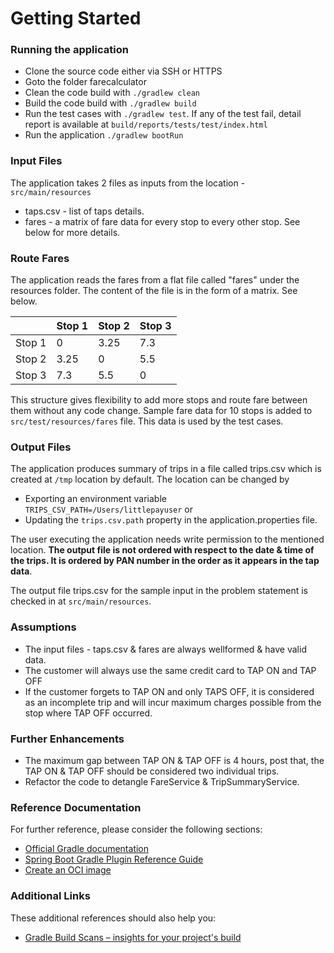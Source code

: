 # Getting Started

### Running the application
* Clone the source code either via SSH or HTTPS
* Goto the folder farecalculator
* Clean the code build with `./gradlew clean`
* Build the code build with `./gradlew build`
* Run the test cases with `./gradlew test`. If any of the test fail, detail report is available at `build/reports/tests/test/index.html`
* Run the application `./gradlew bootRun`

### Input Files
The application takes 2 files as inputs from the location - `src/main/resources`
* taps.csv - list of taps details. 
* fares - a matrix of fare data for every stop to every other stop. See below for more details.

### Route Fares
The application reads the fares from a flat file called "fares" under the resources folder. The content of the file is in the form of a matrix. See below.

|        | Stop 1 | Stop 2 | Stop 3 |
|--------|--------|--------|--------|
| Stop 1 | 0      | 3.25   | 7.3    |
| Stop 2 | 3.25   | 0      | 5.5    |
| Stop 3 | 7.3    | 5.5    | 0      |

This structure gives flexibility to add more stops and route fare between them without any code change. Sample fare data for 10 stops is added to `src/test/resources/fares` file. This data is used by the test cases.

### Output Files
The application produces summary of trips in a file called trips.csv which is created at `/tmp` location by default. The location can be changed by 
* Exporting an environment variable `TRIPS_CSV_PATH=/Users/littlepayuser` or 
* Updating the `trips.csv.path` property in the application.properties file. 

The user executing the application needs write permission to the mentioned location. **The output file is not ordered with respect to the date & time of the trips. It is ordered by PAN number in the order as it appears in the tap data**. 

The output file trips.csv for the sample input in the problem statement is checked in at `src/main/resources`.

### Assumptions
* The input files - taps.csv & fares are always wellformed & have valid data.
* The customer will always use the same credit card to TAP ON and TAP OFF
* If the customer forgets to TAP ON and only TAPS OFF, it is considered as an incomplete trip and will incur maximum charges possible from the stop where TAP OFF occurred.

### Further Enhancements
* The maximum gap between TAP ON & TAP OFF is 4 hours, post that, the TAP ON & TAP OFF should be considered two individual trips.
* Refactor the code to detangle FareService & TripSummaryService.

### Reference Documentation
For further reference, please consider the following sections:

* [Official Gradle documentation](https://docs.gradle.org)
* [Spring Boot Gradle Plugin Reference Guide](https://docs.spring.io/spring-boot/3.4.0/gradle-plugin)
* [Create an OCI image](https://docs.spring.io/spring-boot/3.4.0/gradle-plugin/packaging-oci-image.html)

### Additional Links
These additional references should also help you:

* [Gradle Build Scans – insights for your project's build](https://scans.gradle.com#gradle)

